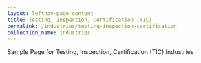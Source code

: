 ```yaml
---
layout: leftnav-page-content
title: Testing, Inspection, Certification (TIC)
permalink: /industries/testing-inspection-certification
collection_name: industries
---
```


Sample Page for Testing, Inspection, Certification (TIC) Industries
